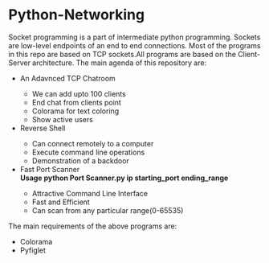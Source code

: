 # Python-Networking
Socket programming is a part of intermediate python programming. Sockets are low-level endpoints of an end to end connections.
Most of the programs in this repo are based on TCP sockets.All programs are based on the Client-Server architecture.
The main agenda of this repository are:
<ul>
  <li>An Adavnced TCP Chatroom</li>
  <ul>
    <li>We can add upto 100 clients</li>
    <li>End chat from clients point</li>
    <li>Colorama for text coloring</li>
    <li>Show active users</li>
  </ul>
  <li>Reverse Shell</li>
  <ul>
    <li>Can connect remotely to a computer</li>
    <li>Execute command line operations</li>
    <li>Demonstration of a backdoor</li>
  </ul>
  <li>Fast Port Scanner</li>
  <b>Usage python Port Scanner.py ip starting_port ending_range</b>
  <ul>
    <li>Attractive Command Line Interface</li>
    <li>Fast and Efficient</li>
    <li>Can scan from any particular range(0-65535)</li>
  </ul>
</ul>

The main requirements of the above programs are:
<ul>
<li>Colorama</li>
<li>Pyfiglet</li>
</ul>
